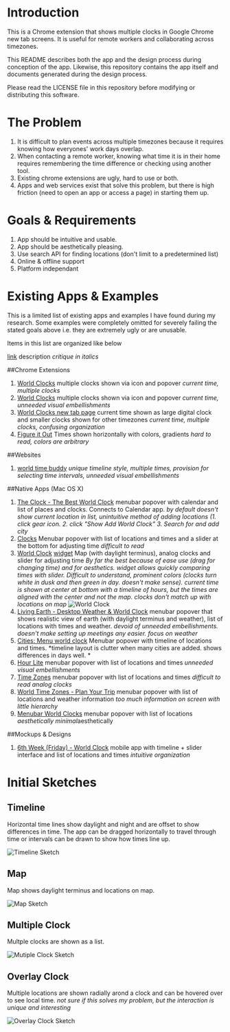 # Introduction
This is a Chrome extension that shows multiple clocks in Google Chrome new tab screens. It is useful for remote workers and collaborating across timezones.

This README describes both the app and the design process during conception of the app. Likewise, this repository contains the app itself and documents generated during the design process.

Please read the LICENSE file in this repository before modifying or distributing this software. 

# The Problem
1. It is difficult to plan events across multiple timezones because it requires knowing how everyones' work days overlap.
2. When contacting a remote worker, knowing what time it is in their home requires remembering the time difference or checking using another tool.
3. Existing chrome extensions are ugly, hard to use or both. 
4. Apps and web services exist that solve this problem, but there is high friction (need to open an app or access a page) in starting them up.

# Goals & Requirements
1. App should be intuitive and usable.
2. App should be aesthetically pleasing.
3. Use search API for finding locations (don't limit to a predetermined list)
4. Online & offline support
5. Platform independant

# Existing Apps & Examples

This is a limited list of existing apps and examples I have found during my research. Some examples were completely omitted for severely failing the stated goals above i.e. they are extremely ugly or are unusable.

Items in this list are organized like below

[link]() description *critique in italics*

##Chrome Extensions
1. [World Clocks](https://chrome.google.com/webstore/detail/world-clocks/innfmeekncjandlanpgdmmogkcimekgo) multiple clocks shown via icon and popover *current time, multiple clocks*
2. [World Clocks](https://chrome.google.com/webstore/detail/world-clocks/ajnbnekhpkkfaobjalnhdoofajkghidp) multiple clocks shown via icon and popover *current time, unneeded visual embellishments*
3. [World Clocks new tab page](https://chrome.google.com/webstore/detail/world-clocks-new-tab-page/opaffdnccgelcacfhbjigocjaigebbje) current time shown as large digital clock and smaller clocks shown for other timezones *current time, multiple clocks, confusing organization*
4. [Figure it Out](https://chrome.google.com/webstore/detail/figure-it-out/lialghmkggocekkpjbnoacohodmckfke) Times shown horizontally with colors, gradients *hard to read, colors are arbitrary*

##Websites
1. [world time buddy](http://www.worldtimebuddy.com/) *unique timeline style, multiple times, provision for selecting time intervals, unneeded visual embellishments*

##Native Apps (Mac OS X)
1. [The Clock - The Best World Clock](https://itunes.apple.com/us/app/the-clock-the-best-world-clock/id488764545) menubar popover with calendar and list of places and clocks. Connects to Calendar app. *by default doesn't show current location in list, unintuitive method of adding locations (1. click gear icon. 2. click "Show Add World Clock" 3. Search for and add city*
2. [Clocks](https://itunes.apple.com/us/app/clocks/id414554506) Menubar popover with list of locations and times and a slider at the bottom for adjusting time *difficult to read*
3. [World Clock](https://itunes.apple.com/us/app/world-clock/id858446756) [widget](https://itunes.apple.com/app/world-clock-widget/id960527401) Map (with daylight terminus), analog clocks and slider for adjusting time *By far the best because of ease use (drag for changing time) and for aesthetics. widget allows quickly comparing times with slider. Difficult to understand, prominent colors (clocks turn white in dusk and then green in day. doesn't make sense). current time is shown at center at bottom with a timeline of hours, but the times are aligned with the center and not the map. clocks don't match up with locations on map* ![World Clock](examples/world_clock.png "World Clock")
4. [Living Earth - Desktop Weather & World Clock](https://itunes.apple.com/us/app/living-earth-desktop-weather/id539362919) menubar popover that shows realistic view of earth (with daylight terminus and weather), list of locations with times and weather. *devoid of unneeded embellishments. doesn't make setting up meetings any easier. focus on weather*
5. [Cities: Menu world clock](https://itunes.apple.com/us/app/cities-menu-world-clock/id933624359) Menubar popover with timeline of locations and times. *timeline layout is clutter when many cities are added. shows differences in days well. *
6. [Hour Lite](https://itunes.apple.com/us/app/hour-lite/id569089415) menubar popover with list of locations and times *unneeded visual embellishments*
7. [Time Zones](https://itunes.apple.com/us/app/time-zones/id448041594) menubar popover with list of locations and times *difficult to read analog clocks*
8. [World Time Zones - Plan Your Trip](https://itunes.apple.com/us/app/world-time-zones-plan-your/id1064366678) menubar popover with list of locations and weather information *too much information on screen with little hierarchy*
9. [Menubar World Clocks](https://itunes.apple.com/us/app/menubar-world-clocks/id827630907) menubar popover with list of locations *aesthetically minimal*aesthetically

##Mockups & Designs
1. [6th Week (Friday) - World Clock](https://dribbble.com/shots/2460483-6th-Week-Friday-World-Clock) mobile app with timeline + slider interface and list of locations and times *intuitive organization*

# Initial Sketches

## Timeline

Horizontal time lines show daylight and night and are offset to show differences in time. The app can be dragged horizontally to travel through time or intervals can be drawn to show how times line up.

![Timeline Sketch](sketches/timeline.png "Timeline Sketch")

## Map

Map shows daylight terminus and locations on map. 

![Map Sketch](sketches/map.png "Map Sketch")

## Multiple Clock

Multple clocks are shown as a list.

![Mutiple Clock Sketch](sketches/multiple_clock.jpg "Multiple Clock Sketch")

## Overlay Clock

Multiple locations are shown radially arond a clock and can be hovered over to see local time. *not sure if this solves my problem, but the interaction is unique and interesting*

![Overlay Clock Sketch](sketches/overlay_clock.png "Overlay Clock Sketch")
